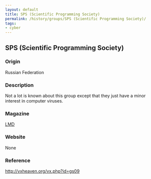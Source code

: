 ```yaml
---
layout: default
title: SPS (Scientific Programming Society)
permalink: /history/groups/SPS (Scientific Programming Society)/
tags:
- cyber
---
```


## SPS (Scientific Programming Society)

### Origin
Russian Federation

### Description
Not a lot is known about this group except that they just have a minor interest in computer viruses.

### Magazine
[LMD](http://vxheaven.org/vx.php?id=zl00)

### Website
None

### Reference
http://vxheaven.org/vx.php?id=gs09
